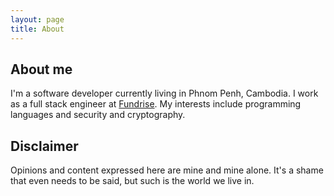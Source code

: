 ```yaml
---
layout: page
title: About
---
```


## About me

I'm a software developer currently living in Phnom Penh, Cambodia. I work as a full stack engineer at [Fundrise](https://fundrise.com). My interests include programming languages and security and cryptography.


## Disclaimer

Opinions and content expressed here are mine and mine alone. It's a shame that even needs to be said, but such is the world we live in.